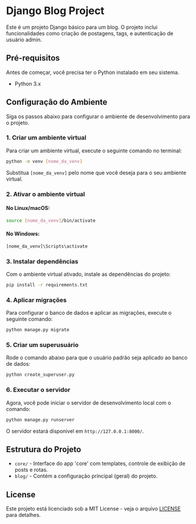 
# Django Blog Project

Este é um projeto Django básico para um blog. O projeto inclui funcionalidades como criação de postagens, tags, e autenticação de usuário admin.

## Pré-requisitos

Antes de começar, você precisa ter o Python instalado em seu sistema.

- Python 3.x

## Configuração do Ambiente

Siga os passos abaixo para configurar o ambiente de desenvolvimento para o projeto.

### 1. Criar um ambiente virtual

Para criar um ambiente virtual, execute o seguinte comando no terminal:

```bash
python -m venv [nome_da_venv]
```

Substitua `[nome_da_venv]` pelo nome que você deseja para o seu ambiente virtual.

### 2. Ativar o ambiente virtual

#### No Linux/macOS:

```bash
source [nome_da_venv]/bin/activate
```

#### No Windows:

```bash
[nome_da_venv]\Scripts\activate
```

### 3. Instalar dependências

Com o ambiente virtual ativado, instale as dependências do projeto:

```bash
pip install -r requirements.txt
```

### 4. Aplicar migrações

Para configurar o banco de dados e aplicar as migrações, execute o seguinte comando:

```bash
python manage.py migrate
```

### 5. Criar um superusuário

Rode o comando abaixo para que o usuário padrão seja aplicado ao banco de dados:

```bash
python create_superuser.py
```

### 6. Executar o servidor

Agora, você pode iniciar o servidor de desenvolvimento local com o comando:

```bash
python manage.py runserver
```

O servidor estará disponível em `http://127.0.0.1:8000/`.

## Estrutura do Projeto

- `core/` - Interface do app 'core' com templates, controle de exibição de posts e rotas.
- `blog/` - Contém a configuração principal (geral) do projeto.

## License

Este projeto está licenciado sob a MIT License - veja o arquivo [LICENSE](LICENSE) para detalhes.
